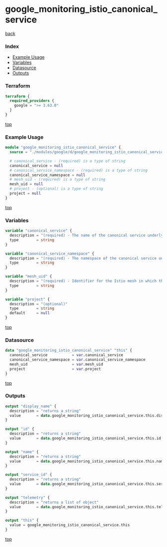 # google_monitoring_istio_canonical_service

[back](../google.md)

### Index

- [Example Usage](#example-usage)
- [Variables](#variables)
- [Datasource](#datasource)
- [Outputs](#outputs)

### Terraform

```terraform
terraform {
  required_providers {
    google = ">= 3.63.0"
  }
}
```

[top](#index)

### Example Usage

```terraform
module "google_monitoring_istio_canonical_service" {
  source = "./modules/google/d/google_monitoring_istio_canonical_service"

  # canonical_service - (required) is a type of string
  canonical_service = null
  # canonical_service_namespace - (required) is a type of string
  canonical_service_namespace = null
  # mesh_uid - (required) is a type of string
  mesh_uid = null
  # project - (optional) is a type of string
  project = null
}
```

[top](#index)

### Variables

```terraform
variable "canonical_service" {
  description = "(required) - The name of the canonical service underlying this service.. \n                        Corresponds to the destination_service_name metric label in Istio metrics."
  type        = string
}

variable "canonical_service_namespace" {
  description = "(required) - The namespace of the canonical service underlying this service.\n                        Corresponds to the destination_service_namespace metric label in Istio metrics."
  type        = string
}

variable "mesh_uid" {
  description = "(required) - Identifier for the Istio mesh in which this canonical service is defined.\n                        Corresponds to the meshUid metric label in Istio metrics."
  type        = string
}

variable "project" {
  description = "(optional)"
  type        = string
  default     = null
}
```

[top](#index)

### Datasource

```terraform
data "google_monitoring_istio_canonical_service" "this" {
  canonical_service           = var.canonical_service
  canonical_service_namespace = var.canonical_service_namespace
  mesh_uid                    = var.mesh_uid
  project                     = var.project
}
```

[top](#index)

### Outputs

```terraform
output "display_name" {
  description = "returns a string"
  value       = data.google_monitoring_istio_canonical_service.this.display_name
}

output "id" {
  description = "returns a string"
  value       = data.google_monitoring_istio_canonical_service.this.id
}

output "name" {
  description = "returns a string"
  value       = data.google_monitoring_istio_canonical_service.this.name
}

output "service_id" {
  description = "returns a string"
  value       = data.google_monitoring_istio_canonical_service.this.service_id
}

output "telemetry" {
  description = "returns a list of object"
  value       = data.google_monitoring_istio_canonical_service.this.telemetry
}

output "this" {
  value = google_monitoring_istio_canonical_service.this
}
```

[top](#index)